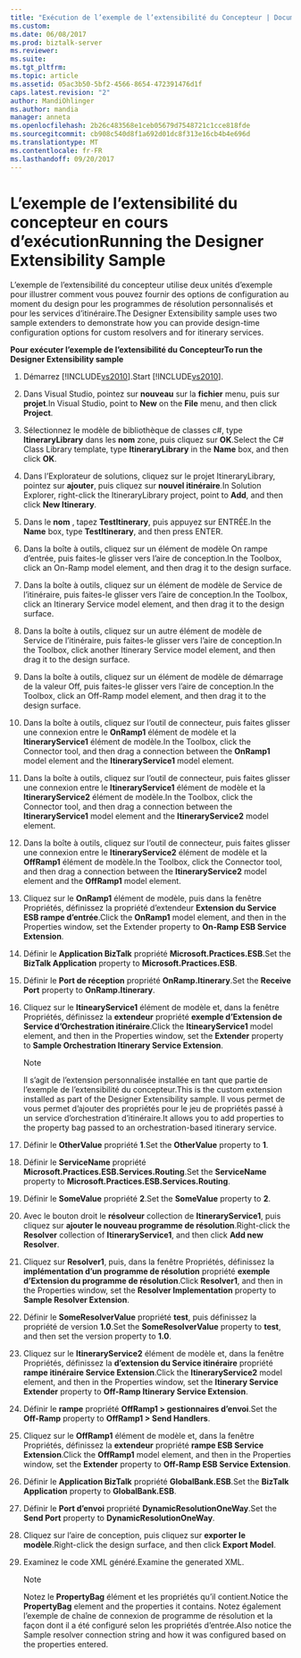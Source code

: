 ```yaml
---
title: "Exécution de l’exemple de l’extensibilité du Concepteur | Documents Microsoft"
ms.custom: 
ms.date: 06/08/2017
ms.prod: biztalk-server
ms.reviewer: 
ms.suite: 
ms.tgt_pltfrm: 
ms.topic: article
ms.assetid: 05ac3b50-5bf2-4566-8654-472391476d1f
caps.latest.revision: "2"
author: MandiOhlinger
ms.author: mandia
manager: anneta
ms.openlocfilehash: 2b26c483568e1ceb05679d7548721c1cce818fde
ms.sourcegitcommit: cb908c540d8f1a692d01dc8f313e16cb4b4e696d
ms.translationtype: MT
ms.contentlocale: fr-FR
ms.lasthandoff: 09/20/2017
---
```

# <a name="running-the-designer-extensibility-sample"></a><span data-ttu-id="a44b7-102">L’exemple de l’extensibilité du concepteur en cours d’exécution</span><span class="sxs-lookup"><span data-stu-id="a44b7-102">Running the Designer Extensibility Sample</span></span>
<span data-ttu-id="a44b7-103">L’exemple de l’extensibilité du concepteur utilise deux unités d’exemple pour illustrer comment vous pouvez fournir des options de configuration au moment du design pour les programmes de résolution personnalisés et pour les services d’itinéraire.</span><span class="sxs-lookup"><span data-stu-id="a44b7-103">The Designer Extensibility sample uses two sample extenders to demonstrate how you can provide design-time configuration options for custom resolvers and for itinerary services.</span></span>  
  
 <span data-ttu-id="a44b7-104">**Pour exécuter l’exemple de l’extensibilité du Concepteur**</span><span class="sxs-lookup"><span data-stu-id="a44b7-104">**To run the Designer Extensibility sample**</span></span>  
  
1.  <span data-ttu-id="a44b7-105">Démarrez [!INCLUDE[vs2010](../includes/vs2010-md.md)].</span><span class="sxs-lookup"><span data-stu-id="a44b7-105">Start [!INCLUDE[vs2010](../includes/vs2010-md.md)].</span></span>  
  
2.  <span data-ttu-id="a44b7-106">Dans Visual Studio, pointez sur **nouveau** sur la **fichier** menu, puis sur **projet**.</span><span class="sxs-lookup"><span data-stu-id="a44b7-106">In Visual Studio, point to **New** on the **File** menu, and then click **Project**.</span></span>  
  
3.  <span data-ttu-id="a44b7-107">Sélectionnez le modèle de bibliothèque de classes c#, type **ItineraryLibrary** dans les **nom** zone, puis cliquez sur **OK**.</span><span class="sxs-lookup"><span data-stu-id="a44b7-107">Select the C# Class Library template, type **ItineraryLibrary** in the **Name** box, and then click **OK**.</span></span>  
  
4.  <span data-ttu-id="a44b7-108">Dans l’Explorateur de solutions, cliquez sur le projet ItineraryLibrary, pointez sur **ajouter**, puis cliquez sur **nouvel itinéraire**.</span><span class="sxs-lookup"><span data-stu-id="a44b7-108">In Solution Explorer, right-click the ItineraryLibrary project, point to **Add**, and then click **New Itinerary**.</span></span>  
  
5.  <span data-ttu-id="a44b7-109">Dans le **nom** , tapez **TestItinerary**, puis appuyez sur ENTRÉE.</span><span class="sxs-lookup"><span data-stu-id="a44b7-109">In the **Name** box, type **TestItinerary**, and then press ENTER.</span></span>  
  
6.  <span data-ttu-id="a44b7-110">Dans la boîte à outils, cliquez sur un élément de modèle On rampe d’entrée, puis faites-le glisser vers l’aire de conception.</span><span class="sxs-lookup"><span data-stu-id="a44b7-110">In the Toolbox, click an On-Ramp model element, and then drag it to the design surface.</span></span>  
  
7.  <span data-ttu-id="a44b7-111">Dans la boîte à outils, cliquez sur un élément de modèle de Service de l’itinéraire, puis faites-le glisser vers l’aire de conception.</span><span class="sxs-lookup"><span data-stu-id="a44b7-111">In the Toolbox, click an Itinerary Service model element, and then drag it to the design surface.</span></span>  
  
8.  <span data-ttu-id="a44b7-112">Dans la boîte à outils, cliquez sur un autre élément de modèle de Service de l’itinéraire, puis faites-le glisser vers l’aire de conception.</span><span class="sxs-lookup"><span data-stu-id="a44b7-112">In the Toolbox, click another Itinerary Service model element, and then drag it to the design surface.</span></span>  
  
9. <span data-ttu-id="a44b7-113">Dans la boîte à outils, cliquez sur un élément de modèle de démarrage de la valeur Off, puis faites-le glisser vers l’aire de conception.</span><span class="sxs-lookup"><span data-stu-id="a44b7-113">In the Toolbox, click an Off-Ramp model element, and then drag it to the design surface.</span></span>  
  
10. <span data-ttu-id="a44b7-114">Dans la boîte à outils, cliquez sur l’outil de connecteur, puis faites glisser une connexion entre le **OnRamp1** élément de modèle et la **ItineraryService1** élément de modèle.</span><span class="sxs-lookup"><span data-stu-id="a44b7-114">In the Toolbox, click the Connector tool, and then drag a connection between the **OnRamp1** model element and the **ItineraryService1** model element.</span></span>  
  
11. <span data-ttu-id="a44b7-115">Dans la boîte à outils, cliquez sur l’outil de connecteur, puis faites glisser une connexion entre le **ItineraryService1** élément de modèle et la **ItineraryService2** élément de modèle.</span><span class="sxs-lookup"><span data-stu-id="a44b7-115">In the Toolbox, click the Connector tool, and then drag a connection between the **ItineraryService1** model element and the **ItineraryService2** model element.</span></span>  
  
12. <span data-ttu-id="a44b7-116">Dans la boîte à outils, cliquez sur l’outil de connecteur, puis faites glisser une connexion entre le **ItineraryService2** élément de modèle et la **OffRamp1** élément de modèle.</span><span class="sxs-lookup"><span data-stu-id="a44b7-116">In the Toolbox, click the Connector tool, and then drag a connection between the **ItineraryService2** model element and the **OffRamp1** model element.</span></span>  
  
13. <span data-ttu-id="a44b7-117">Cliquez sur le **OnRamp1** élément de modèle, puis dans la fenêtre Propriétés, définissez la propriété d’extendeur **Extension du Service ESB rampe d’entrée**.</span><span class="sxs-lookup"><span data-stu-id="a44b7-117">Click the **OnRamp1** model element, and then in the Properties window, set the Extender property to **On-Ramp ESB Service Extension**.</span></span>  
  
14. <span data-ttu-id="a44b7-118">Définir le **Application BizTalk** propriété **Microsoft.Practices.ESB**.</span><span class="sxs-lookup"><span data-stu-id="a44b7-118">Set the **BizTalk Application** property to **Microsoft.Practices.ESB**.</span></span>  
  
15. <span data-ttu-id="a44b7-119">Définir le **Port de réception** propriété **OnRamp.Itinerary**.</span><span class="sxs-lookup"><span data-stu-id="a44b7-119">Set the **Receive Port** property to **OnRamp.Itinerary**.</span></span>  
  
16. <span data-ttu-id="a44b7-120">Cliquez sur le **ItinearyService1** élément de modèle et, dans la fenêtre Propriétés, définissez la **extendeur** propriété **exemple d’Extension de Service d’Orchestration itinéraire**.</span><span class="sxs-lookup"><span data-stu-id="a44b7-120">Click the **ItinearyService1** model element, and then in the Properties window, set the **Extender** property to **Sample Orchestration Itinerary Service Extension**.</span></span>  
  
    > [!NOTE]
    >  <span data-ttu-id="a44b7-121">Il s’agit de l’extension personnalisée installée en tant que partie de l’exemple de l’extensibilité du concepteur.</span><span class="sxs-lookup"><span data-stu-id="a44b7-121">This is the custom extension installed as part of the Designer Extensibility sample.</span></span> <span data-ttu-id="a44b7-122">Il vous permet de vous permet d’ajouter des propriétés pour le jeu de propriétés passé à un service d’orchestration d’itinéraire.</span><span class="sxs-lookup"><span data-stu-id="a44b7-122">It allows you to add properties to the property bag passed to an orchestration-based itinerary service.</span></span>  
  
17. <span data-ttu-id="a44b7-123">Définir le **OtherValue** propriété **1**.</span><span class="sxs-lookup"><span data-stu-id="a44b7-123">Set the **OtherValue** property to **1**.</span></span>  
  
18. <span data-ttu-id="a44b7-124">Définir le **ServiceName** propriété **Microsoft.Practices.ESB.Services.Routing**.</span><span class="sxs-lookup"><span data-stu-id="a44b7-124">Set the **ServiceName** property to **Microsoft.Practices.ESB.Services.Routing**.</span></span>  
  
19. <span data-ttu-id="a44b7-125">Définir le **SomeValue** propriété **2**.</span><span class="sxs-lookup"><span data-stu-id="a44b7-125">Set the **SomeValue** property to **2**.</span></span>  
  
20. <span data-ttu-id="a44b7-126">Avec le bouton droit le **résolveur** collection de **ItineraryService1**, puis cliquez sur **ajouter le nouveau programme de résolution**.</span><span class="sxs-lookup"><span data-stu-id="a44b7-126">Right-click the **Resolver** collection of **ItineraryService1**, and then click **Add new Resolver**.</span></span>  
  
21. <span data-ttu-id="a44b7-127">Cliquez sur **Resolver1**, puis, dans la fenêtre Propriétés, définissez la **implémentation d’un programme de résolution** propriété **exemple d’Extension du programme de résolution**.</span><span class="sxs-lookup"><span data-stu-id="a44b7-127">Click **Resolver1**, and then in the Properties window, set the **Resolver Implementation** property to **Sample Resolver Extension**.</span></span>  
  
22. <span data-ttu-id="a44b7-128">Définir le **SomeResolverValue** propriété **test**, puis définissez la propriété de version **1.0**.</span><span class="sxs-lookup"><span data-stu-id="a44b7-128">Set the **SomeResolverValue** property to **test**, and then set the version property to **1.0**.</span></span>  
  
23. <span data-ttu-id="a44b7-129">Cliquez sur le **ItineraryService2** élément de modèle et, dans la fenêtre Propriétés, définissez la **d’extension du Service itinéraire** propriété **rampe itinéraire Service Extension**.</span><span class="sxs-lookup"><span data-stu-id="a44b7-129">Click the **ItineraryService2** model element, and then in the Properties window, set the **Itinerary Service Extender** property to **Off-Ramp Itinerary Service Extension**.</span></span>  
  
24. <span data-ttu-id="a44b7-130">Définir le **rampe** propriété **OffRamp1 > gestionnaires d’envoi**.</span><span class="sxs-lookup"><span data-stu-id="a44b7-130">Set the **Off-Ramp** property to **OffRamp1 > Send Handlers**.</span></span>  
  
25. <span data-ttu-id="a44b7-131">Cliquez sur le **OffRamp1** élément de modèle et, dans la fenêtre Propriétés, définissez la **extendeur** propriété **rampe ESB Service Extension**.</span><span class="sxs-lookup"><span data-stu-id="a44b7-131">Click the **OffRamp1** model element, and then in the Properties window, set the **Extender** property to **Off-Ramp ESB Service Extension**.</span></span>  
  
26. <span data-ttu-id="a44b7-132">Définir le **Application BizTalk** propriété **GlobalBank.ESB**.</span><span class="sxs-lookup"><span data-stu-id="a44b7-132">Set the **BizTalk Application** property to **GlobalBank.ESB**.</span></span>  
  
27. <span data-ttu-id="a44b7-133">Définir le **Port d’envoi** propriété **DynamicResolutionOneWay**.</span><span class="sxs-lookup"><span data-stu-id="a44b7-133">Set the **Send Port** property to **DynamicResolutionOneWay**.</span></span>  
  
28. <span data-ttu-id="a44b7-134">Cliquez sur l’aire de conception, puis cliquez sur **exporter le modèle**.</span><span class="sxs-lookup"><span data-stu-id="a44b7-134">Right-click the design surface, and then click **Export Model**.</span></span>  
  
29. <span data-ttu-id="a44b7-135">Examinez le code XML généré.</span><span class="sxs-lookup"><span data-stu-id="a44b7-135">Examine the generated XML.</span></span>  
  
    > [!NOTE]
    >  <span data-ttu-id="a44b7-136">Notez le **PropertyBag** élément et les propriétés qu’il contient.</span><span class="sxs-lookup"><span data-stu-id="a44b7-136">Notice the **PropertyBag** element and the properties it contains.</span></span> <span data-ttu-id="a44b7-137">Notez également l’exemple de chaîne de connexion de programme de résolution et la façon dont il a été configuré selon les propriétés d’entrée.</span><span class="sxs-lookup"><span data-stu-id="a44b7-137">Also notice the Sample resolver connection string and how it was configured based on the properties entered.</span></span>